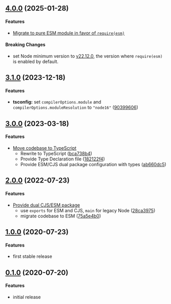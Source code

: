 ## [4.0.0](http://github.com/twada/extract-git-treeish/releases/tag/v4.0.0) (2025-01-28)


#### Features

* [Migrate to pure ESM module in favor of `require(esm)`](https://github.com/twada/extract-git-treeish/pull/12)


#### Breaking Changes

* set Node minimum version to [v22.12.0](https://nodejs.org/ja/blog/release/v22.12.0), the version where `require(esm)` is enabled by default.


## [3.1.0](http://github.com/twada/extract-git-treeish/releases/tag/v3.1.0) (2023-12-18)


#### Features

* **tsconfig:** set `compilerOptions.module` and `compilerOptions.moduleResolution` to `"node16"` ([90399606](http://github.com/twada/extract-git-treeish/commit/903996061d9af0f0ee7a4d326a3797eccbf5cf8e))


## [3.0.0](http://github.com/twada/extract-git-treeish/releases/tag/v3.0.0) (2023-03-18)


#### Features

* [Move codebase to TypeScript](https://github.com/twada/extract-git-treeish/pull/10)
  * Rewrite to TypeScript ([bca738b4](http://github.com/twada/extract-git-treeish/commit/bca738b48d63fa271cca58f0b7349028130837d8))
  * Provide Type Declaration file ([182122f4](http://github.com/twada/extract-git-treeish/commit/182122f45b4ac9e2044212cd6ce38b64fabfaeef))
  * Provide ESM/CJS dual package configuration with types ([ab660dc5](https://github.com/twada/extract-git-treeish/pull/10/commits/ab660dc5321b235f4ec0371bbbd4a7b2ba0ec834))


## [2.0.0](http://github.com/twada/extract-git-treeish/releases/tag/v2.0.0) (2022-07-23)


#### Features

* [Provide dual CJS/ESM package](https://github.com/twada/extract-git-treeish/pull/7)
  * use `exports` for ESM and CJS, `main` for legacy Node ([28ca3975](http://github.com/twada/extract-git-treeish/commit/28ca3975a2a5c57c05c4e830b7b09e2df322358f))
  * migrate codebase to ESM ([75a5e4b0](http://github.com/twada/extract-git-treeish/commit/75a5e4b03e1c6181fa067d63494e73705ca7cda2))


## [1.0.0](http://github.com/twada/extract-git-treeish/releases/tag/v1.0.0) (2020-07-23)


#### Features

* first stable release


## [0.1.0](http://github.com/twada/extract-git-treeish/releases/tag/v0.1.0) (2020-07-20)


#### Features

* initial release
